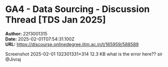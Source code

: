 # GA4 - Data Sourcing - Discussion Thread [TDS Jan 2025]

**Author:** 22f3001315  
**Date:** 2025-02-01T07:54:31.100Z  
**URL:** https://discourse.onlinedegree.iitm.ac.in/t/165959/588589

Screenshot 2025-02-01 132301331×314 12.3 KB
what is the error here?? sir @Jivraj
